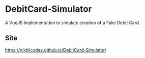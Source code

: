 # DebitCard-Simulator
A VueJS implementation to simulate creation of a Fake Debit Card.

## Site
https://nikhilcodes.github.io/DebitCard-Simulator/
